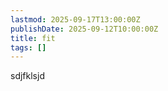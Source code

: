 ```yaml
---
lastmod: 2025-09-17T13:00:00Z
publishDate: 2025-09-12T10:00:00Z
title: fit
tags: []
---
```


sdjfklsjd

